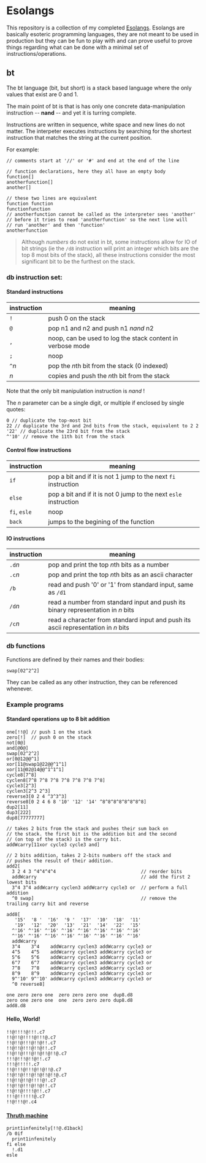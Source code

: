 Esolangs
============

This repository is a collection of my completed [Esolangs](https://esolangs.org). Esolangs are basically esoteric programming languages, they are not meant to be used in production but they can be fun to play with and can prove useful to prove things regarding what can be done with a minimal set of instructions/operations.

## bt

The bt language (bit, but short) is a stack based language where the only values that exist are 0 and 1.

The main point of bt is that is has only one concrete data-manipulation instruction -- **nand** -- and yet it is turring complete.

Instructions are written in sequence, white space and new lines do not matter. The interpeter executes instructions by searching for the shortest instruction that matches the string at the current position.

For example:
```
// comments start at '//' or '#' and end at the end of the line

// function declarations, here they all have an empty body
function[]
anotherfunction[]
another[]

// these two lines are equivalent
function function
functionfunction
// anotherfunction cannot be called as the interpreter sees 'another'
// before it tries to read 'anotherfunction' so the next line will 
// run 'another' and then 'function'
anotherfunction
```

> Although *numbers* do not exist in bt, some instructions allow for IO of bit strings (ie the `/d8` instruction will print an integer which bits are the top 8 most bits of the stack), all these instructions consider the most significant bit to be the furthest on the stack.

### db instruction set:
#### Standard instructions
| instruction | meaning |
| ----------- | ------- |
| `!` | push 0 on the stack |
| `@` | pop n1 and n2 and push n1 *nand* n2 |
| `,` | noop, can be used to log the stack content in verbose mode |
| `;` | noop |
| `^`*n* | pop the *n*th bit from the stack (0 indexed) |
| *n* | copies and push the *n*th bit from the stack |

Note that the only bit manipulation instruction is *nand* !

The *n* parameter can be a single digit, or multiple if enclosed by single quotes:
```
0 // duplicate the top-most bit
22 // duplicate the 3rd and 2nd bits from the stack, equivalent to 2 2
'22' // duplicate the 23rd bit from the stack
^'10' // remove the 11th bit from the stack
```

#### Control flow instructions
| instruction | meaning |
| ----------- | ------- |
| `if` | pop a bit and if it is not 1 jump to the next `fi` instruction |
| `else` | pop a bit and if it is not 0 jump to the next `esle` instruction |
| `fi`, `esle` | noop |
| `back` | jumps to the begining of the function |
#### IO instructions
| instruction | meaning |
| ----------- | ------- |
| `.d`*n* | pop and print the top *n*th bits as a number |
| `.c`*n* | pop and print the top *n*th bits as an ascii character |
| `/b` | read and push '0' or '1' from standard input, same as `/d1` |
| `/d`*n* | read a number from standard input and push its binary representation in *n* bits |
| `/c`*n* | read a character from standard input and push its ascii representation in *n* bits |

### db functions

Functions are defined by their names and their bodies:
```
swap[02^2^2]
```
They can be called as any other instruction, they can be referenced whenever.

### Example programs

#### Standard operations up to 8 bit addition
```
one[!!@] // push 1 on the stack
zero[!]  // push 0 on the stack
not[0@]
and[@0@]
swap[02^2^2]
or[0@12@@^1]
xor[11@swap1@22@@^1^1]
xor[11@02@14@@^1^1^1]
cycle8[7^8]
cyclen8[7^8 7^8 7^8 7^8 7^8 7^8 7^8]
cycle3[2^3]
cyclen3[2^3 2^3]
reverse3[0 2 4 ^3^3^3]
reverse8[0 2 4 6 8 '10' '12' '14' ^8^8^8^8^8^8^8^8]
dup2[11]
dup3[222]
dup8[77777777]

// takes 2 bits from the stack and pushes their sum back on
// the stack. the first bit is the addition bit and the second
// (on top of the stack) is the carry bit.
addWcarry[11xor cycle3 cycle3 and]

// 2 bits addition, takes 2 2-bits numbers off the stack and
// pushes the result of their addition.
add2[
  3 2 4 3 ^4^4^4^4                               // reorder bits
  addWcarry                                      // add the first 2 lowest bits
  3^4 3^4 addWcarry cyclen3 addWcarry cycle3 or  // perform a full addition
  ^0 swap]                                       // remove the trailing carry bit and reverse

add8[
   '15'  '8 '  '16'  '9 '  '17'  '10'  '18'  '11'
   '19'  '12'  '20'  '13'  '21'  '14'  '22'  '15'
  ^'16' ^'16' ^'16' ^'16' ^'16' ^'16' ^'16' ^'16'
  ^'16' ^'16' ^'16' ^'16' ^'16' ^'16' ^'16' ^'16'
  addWcarry
  3^4    3^4    addWcarry cyclen3 addWcarry cycle3 or
  4^5    4^5    addWcarry cyclen3 addWcarry cycle3 or
  5^6    5^6    addWcarry cyclen3 addWcarry cycle3 or
  6^7    6^7    addWcarry cyclen3 addWcarry cycle3 or
  7^8    7^8    addWcarry cyclen3 addWcarry cycle3 or
  8^9    8^9    addWcarry cyclen3 addWcarry cycle3 or
  9^'10' 9^'10' addWcarry cyclen3 addWcarry cycle3 or
  ^0 reverse8]
  
one zero zero one  zero zero zero one  dup8.d8
zero one zero one  one  zero zero zero dup8.d8
add8.d8
```

#### Hello, World!
```
!!@!!!!@!!!.c7
!!@!!@!!!!@!!!@.c7
!!@!!@!!!@!!@!!.c7
!!@!!@!!!@!!@!!.c7
!!@!!@!!!@!!@!!@!!@.c7
!!!@!!!@!!@!!.c7
!!!@!!!!!.c7
!!@!!!@!!!@!!@!!@.c7
!!@!!@!!!@!!@!!@!!@.c7
!!@!!@!!@!!!!@!.c7
!!@!!@!!!@!!@!!.c7
!!@!!@!!!!@!!.c7
!!!@!!!!!!@.c7
!!@!!!@!.c4
```
#### [Thruth machine](https://esolangs.org/wiki/Truth-machine)
```
print1infenitely[!!@.d1back]
/b 0if
  print1infenitely
fi else
  !.d1
esle
```

